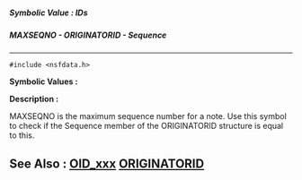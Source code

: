 ##### Symbolic Value : IDs
##### MAXSEQNO - ORIGINATORID - Sequence
---
```
#include <nsfdata.h>
```

**Symbolic Values :**



**Description :**

MAXSEQNO is the maximum sequence number for a note.  Use this symbol to check if the Sequence member of the ORIGINATORID structure is equal to this. 


**See Also :**
[OID_xxx](/domino-c-api-docs/reference/Symb/OID_xxx)
[ORIGINATORID](/domino-c-api-docs/reference/Data/ORIGINATORID)
---
